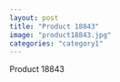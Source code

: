 ```yaml
---
layout: post
title: "Product 18843"
image: "product18843.jpg"
categories: "category1"
---
```

Product 18843
